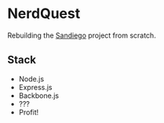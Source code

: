 # NerdQuest
Rebuilding the [Sandiego](https://github.com/luizbranco/sandiego) project from scratch.

## Stack
* Node.js
* Express.js
* Backbone.js
* ???
* Profit!

